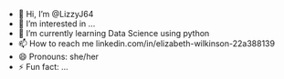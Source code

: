 - 👋 Hi, I’m @LizzyJ64
- 👀 I’m interested in ...
- 🌱 I’m currently learning Data Science using python
- 📫 How to reach me linkedin.com/in/elizabeth-wilkinson-22a388139 
- 😄 Pronouns: she/her
- ⚡ Fun fact: ...

<!---
LizzyJ64/LizzyJ64 is a ✨ special ✨ repository because its `README.md` (this file) appears on your GitHub profile.
You can click the Preview link to take a look at your changes.
--->
